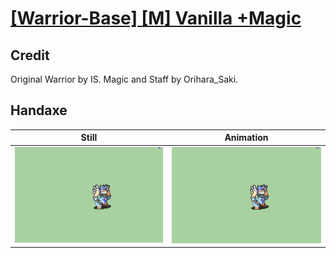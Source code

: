 # [\[Warrior-Base\] \[M\] Vanilla +Magic](../)

## Credit

Original Warrior by IS. 
Magic and Staff by Orihara_Saki.
	
## Handaxe

| Still | Animation |
| :---: | :-------: |
| ![Handaxe still](./Handaxe_000.png) | ![Handaxe animation](./Handaxe.gif) |
